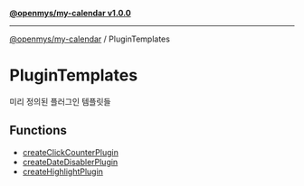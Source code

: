 [**@openmys/my-calendar v1.0.0**](../../../README.md)

***

[@openmys/my-calendar](../../../globals.md) / PluginTemplates

# PluginTemplates

미리 정의된 플러그인 템플릿들

## Functions

- [createClickCounterPlugin](functions/createClickCounterPlugin.md)
- [createDateDisablerPlugin](functions/createDateDisablerPlugin.md)
- [createHighlightPlugin](functions/createHighlightPlugin.md)
